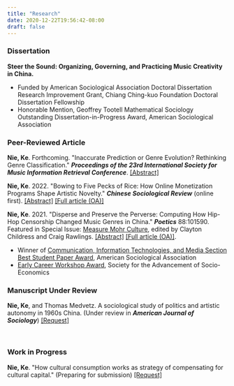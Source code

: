 ```yaml
---
title: "Research"
date: 2020-12-22T19:56:42-08:00
draft: false
---
```

### Dissertation
**Steer the Sound: Organizing, Governing, and Practicing Music Creativity in China.**  
* Funded by American Sociological Association Doctoral Dissertation Research Improvement Grant, Chiang Ching-kuo Foundation Doctoral Dissertation Fellowship
* Honorable Mention, Geoffrey Tootell Mathematical Sociology Outstanding Dissertation-in-Progress Award, American Sociological Association


### Peer-Reviewed Article
__Nie, Ke__. Forthcoming. "Inaccurate Prediction or Genre Evolution? Rethinking Genre Classification." __*Proceedings of the 23rd International Society for Music Information Retrieval Conference*__. [[Abstract]](/posts/ismir_genre_evolution/)

__Nie, Ke__. 2022. "Bowing to Five Pecks of Rice: How Online Monetization Programs Shape Artistic Novelty." __*Chinese Sociological Review*__ (online first). [[Abstract]](/posts/monetization_novelty/) [[Full article (OA)]](https://doi.org/10.1080/21620555.2022.2084606)

__Nie, Ke__. 2021. "Disperse and Preserve the Perverse: Computing How Hip-Hop Censorship Changed Music Genres in China." __*Poetics*__ 88:101590. Featured in Special Issue: [Measure Mohr Culture](https://www.sciencedirect.com/journal/poetics/vol/88/suppl/C), edited by Clayton Childress and Craig Rawlings. [[Abstract]](/posts/hiphop_censorship_computational/) [[Full article (OA)]](https://doi.org/10.1016/j.poetic.2021.101590). 
* Winner of [Communication, Information Technologies, and Media Section Best Student Paper Award](https://citams.org/citasa-awards/), American Sociological Association
* [Early Career Workshop Award](https://sase.org/workshop/2021-workshop/#participants), Society for the Advancement of Socio-Economics


### Manuscript Under Review

__Nie, Ke__, and Thomas Medvetz. A sociological study of politics and artistic autonomy in 1960s China. (Under review in __*American Journal of Sociology*__) [[Request]](mailto:knie@ucsd.edu)

<br/>

### Work in Progress



__Nie, Ke__. "How cultural consumption works as strategy of compensating for cultural capital." (Preparing for submission) [[Request]](mailto:knie@ucsd.edu)

